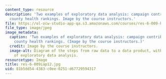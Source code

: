 ```yaml
---
content_type: resource
description: 'Two examples of exploratory data analysis: campaign contributions and
  county health rankings. Image by the course instructors.'
file: https://ol-ocw-studio-app-qa.s3.amazonaws.com/courses/res-6-009-how-to-process-analyze-and-visualize-data-january-iap-2012/81b5dd544383c0ee0251d67729594317_res-6-009iap12.jpg
file_type: image/jpeg
image_metadata:
  caption: 'Two examples of exploratory data analysis: campaign contributions and
    county health rankings. (Image by the course instructors.)'
  credit: Image by the course instructors.
  image-alt: Diagram of the steps from raw data to a data product, with two examples
    of exploratory data analysis.
resourcetype: Image
title: res-6-009iap12.jpg
uid: 81b5dd54-4383-c0ee-0251-d67729594317
---
```

